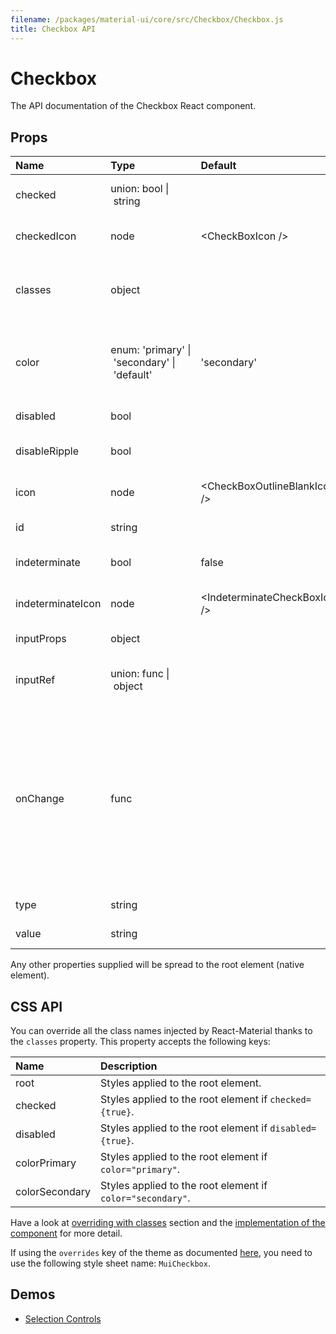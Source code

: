 ```yaml
---
filename: /packages/material-ui/core/src/Checkbox/Checkbox.js
title: Checkbox API
---
```


<!--- This documentation is automatically generated, do not try to edit it. -->

# Checkbox

<p class="description">The API documentation of the Checkbox React component.</p>



## Props

| Name | Type | Default | Description |
|:-----|:-----|:--------|:------------|
| <span class="prop-name">checked</span> | <span class="prop-type">union:&nbsp;bool&nbsp;&#124;<br>&nbsp;string<br> |   | If `true`, the component is checked. |
| <span class="prop-name">checkedIcon</span> | <span class="prop-type">node | <span class="prop-default">&lt;CheckBoxIcon /></span> | The icon to display when the component is checked. |
| <span class="prop-name">classes</span> | <span class="prop-type">object |   | Override or extend the styles applied to the component. See [CSS API](#css-api) below for more details. |
| <span class="prop-name">color</span> | <span class="prop-type">enum:&nbsp;'primary'&nbsp;&#124;<br>&nbsp;'secondary'&nbsp;&#124;<br>&nbsp;'default'<br> | <span class="prop-default">'secondary'</span> | The color of the component. It supports those theme colors that make sense for this component. |
| <span class="prop-name">disabled</span> | <span class="prop-type">bool |   | If `true`, the switch will be disabled. |
| <span class="prop-name">disableRipple</span> | <span class="prop-type">bool |   | If `true`, the ripple effect will be disabled. |
| <span class="prop-name">icon</span> | <span class="prop-type">node | <span class="prop-default">&lt;CheckBoxOutlineBlankIcon /></span> | The icon to display when the component is unchecked. |
| <span class="prop-name">id</span> | <span class="prop-type">string |   | The id of the `input` element. |
| <span class="prop-name">indeterminate</span> | <span class="prop-type">bool | <span class="prop-default">false</span> | If `true`, the component appears indeterminate. |
| <span class="prop-name">indeterminateIcon</span> | <span class="prop-type">node | <span class="prop-default">&lt;IndeterminateCheckBoxIcon /></span> | The icon to display when the component is indeterminate. |
| <span class="prop-name">inputProps</span> | <span class="prop-type">object |   | Properties applied to the `input` element. |
| <span class="prop-name">inputRef</span> | <span class="prop-type">union:&nbsp;func&nbsp;&#124;<br>&nbsp;object<br> |   | Use that property to pass a ref callback to the native input component. |
| <span class="prop-name">onChange</span> | <span class="prop-type">func |   | Callback fired when the state is changed.<br><br>**Signature:**<br>`function(event: object, checked: boolean) => void`<br>*event:* The event source of the callback. You can pull out the new value by accessing `event.target.checked`.<br>*checked:* The `checked` value of the switch |
| <span class="prop-name">type</span> | <span class="prop-type">string |   | The input component property `type`. |
| <span class="prop-name">value</span> | <span class="prop-type">string |   | The value of the component. |

Any other properties supplied will be spread to the root element (native element).

## CSS API

You can override all the class names injected by React-Material thanks to the `classes` property.
This property accepts the following keys:


| Name | Description |
|:-----|:------------|
| <span class="prop-name">root</span> | Styles applied to the root element.
| <span class="prop-name">checked</span> | Styles applied to the root element if `checked={true}`.
| <span class="prop-name">disabled</span> | Styles applied to the root element if `disabled={true}`.
| <span class="prop-name">colorPrimary</span> | Styles applied to the root element if `color="primary"`.
| <span class="prop-name">colorSecondary</span> | Styles applied to the root element if `color="secondary"`.

Have a look at [overriding with classes](/customization/overrides#overriding-with-classes) section
and the [implementation of the component](https://github.com/6thquake/react-material/tree/develop/packages/material-ui/core/src/Checkbox/Checkbox.js)
for more detail.

If using the `overrides` key of the theme as documented
[here](/customization/themes#customizing-all-instances-of-a-component-type),
you need to use the following style sheet name: `MuiCheckbox`.

## Demos

- [Selection Controls](/demos/selection-controls)

